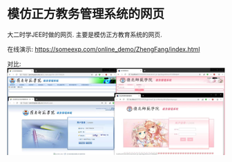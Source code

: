 # 模仿正方教务管理系统的网页
大二时学JEE时做的网页. 主要是模仿正方教育系统的网页. 

在线演示: https://someexp.com/online_demo/ZhengFang/index.html

对比: 
![demo](picture/detail.jpg)
